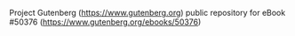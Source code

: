 Project Gutenberg (https://www.gutenberg.org) public repository for
eBook #50376 (https://www.gutenberg.org/ebooks/50376)
